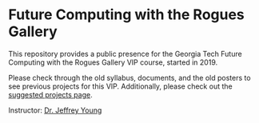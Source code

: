 # Future Computing with the Rogues Gallery
This repository provides a public presence for the Georgia Tech Future Computing with the Rogues Gallery VIP course, started in 2019.

Please check through the old syllabus, documents, and the old posters to see previous projects for this VIP. Additionally, please check out the [suggested projects page](https://github.com/gt-crnch-rg/fc-with-rg-vip/blob/main/docs/students/%5BNew%20Students%5D%20Current%20and%20Suggested%20Projects.md).

Instructor: [Dr. Jeffrey Young](https://jyoung3131.github.io/)
